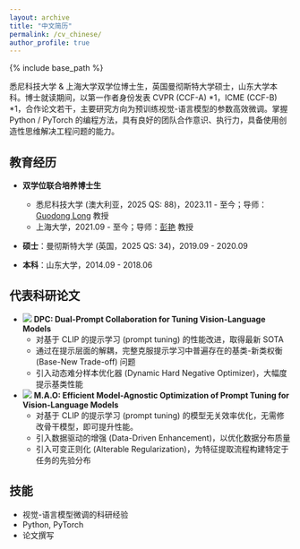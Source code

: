 ```yaml
---
layout: archive
title: "中文简历"
permalink: /cv_chinese/
author_profile: true
---
```


{% include base_path %}

悉尼科技大学 & 上海大学双学位博士生，英国曼彻斯特大学硕士，山东大学本科。博士就读期间，以第一作者身份发表 CVPR (CCF-A) *1，ICME (CCF-B) *1，合作论文若干，主要研究方向为预训练视觉-语言模型的参数高效微调。掌握 Python / PyTorch 的编程方法，具有良好的团队合作意识、执行力，具备使用创造性思维解决工程问题的能力。

教育经历
------

* **双学位联合培养博士生**
  * 悉尼科技大学 (澳大利亚，2025 QS: 88)，2023.11 - 至今；导师：[Guodong Long](https://profiles.uts.edu.au/guodong.long) 教授
  * 上海大学，2021.09 - 至今；导师：[彭艳](https://www.shu.edu.cn/info/1611/75790.htm) 教授

* **硕士**：曼彻斯特大学 (英国，2025 QS: 34)，2019.09 - 2020.09
* **本科**：山东大学，2014.09 - 2018.06

代表科研论文
------
* <img src='https://img.shields.io/badge/2025-CVPR-brightgreen.svg' /> **DPC: Dual-Prompt Collaboration for Tuning Vision-Language Models**
  * 对基于 CLIP 的提示学习 (prompt tuning) 的性能改进，取得最新 SOTA
  * 通过在提示层面的解耦，完整克服提示学习中普遍存在的基类-新类权衡 (Base-New Trade-off) 问题
  * 引入动态难分样本优化器 (Dynamic Hard Negative Optimizer)，大幅度提示基类性能
* <img src='https://img.shields.io/badge/2025-ICME-brightgreen.svg' /> **M.A.O: Efficient Model-Agnostic Optimization of Prompt Tuning for Vision-Language Models**
  * 对基于 CLIP 的提示学习 (prompt tuning) 的模型无关效率优化，无需修改骨干模型，即可提升性能。
  * 引入数据驱动的增强 (Data-Driven Enhancement)，以优化数据分布质量
  * 引入可变正则化 (Alterable Regularization)，为特征提取流程构建特定于任务的先验分布

## 技能

* 视觉-语言模型微调的科研经验
* Python, PyTorch
* 论文撰写
